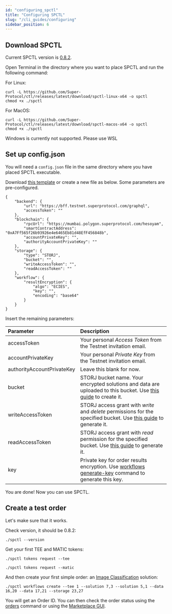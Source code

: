 ```yaml
---
id: "configuring_spctl"
title: "Configuring SPCTL"
slug: "/cli_guides/configuring"
sidebar_position: 6
---
```


## Download SPCTL

Current SPCTL version is [0.8.2](https://github.com/Super-Protocol/ctl).

Open Terminal in the directory where you want to place SPCTL and run the following command:

For Linux:

```
curl -L https://github.com/Super-Protocol/ctl/releases/latest/download/spctl-linux-x64 -o spctl
chmod +x ./spctl
```

For MacOS:

```
curl -L https://github.com/Super-Protocol/ctl/releases/latest/download/spctl-macos-x64 -o spctl
chmod +x ./spctl
```

Windows is currently not supported. Please use WSL


## Set up config.json

You will need a `config.json` file in the same directory where you have placed SPCTL executable.

Download [this template](https://github.com/Super-Protocol/ctl/blob/master/config.example.json) or create a new file as below. Some parameters are pre-configured.

```
{
    "backend": {
        "url": "https://bff.testnet.superprotocol.com/graphql",
        "accessToken": ""
    },
    "blockchain": {
        "rpcUrl": "https://mumbai.polygon.superprotocol.com/hesoyam",
        "smartContractAddress": "0xA7Ff565f26b93926e4e6465Eb81d48EfF456848b",
        "accountPrivateKey": "",
        "authorityAccountPrivateKey": ""
    },
    "storage": {
        "type": "STORJ",
        "bucket": "",
        "writeAccessToken": "",
        "readAccessToken": ""
    },
    "workflow": {
        "resultEncryption": {
            "algo": "ECIES",
            "key": "",
            "encoding": "base64"
        }
    }
}
```

Insert the remaining parameters:

| **Parameter**    | **Description**                     |
|:-----------------|:-------------------|
|accessToken| Your personal *Access Token* from the Testnet invitation email.          | |
|accountPrivateKey| Your personal *Private Key* from the Testnet invitation email.              |
|authorityAccountPrivateKey| Leave this blank for now.                       |
|bucket| STORJ bucket name. Your encrypted solutions and data are uploaded to this bucket. Use [this guide](https://docs.storj.io/dcs/getting-started/quickstart-objectbrowser/) to create it.        |
|writeAccessToken| STORJ access grant with *write* and *delete* permissions for the specified bucket. Use [this guide](https://docs.storj.io/dcs/getting-started/quickstart-uplink-cli/uploading-your-first-object/create-first-access-grant/) to generate it.    |
|readAccessToken| STORJ access grant with *read* permission for the specified bucket. Use [this guide](https://docs.storj.io/dcs/getting-started/quickstart-uplink-cli/uploading-your-first-object/create-first-access-grant/) to generate it.             |
|key| Private key for order results encryption. Use [workflows generate-key](/developers/cli_commands/workflows/generate-key) command to generate this key.|

You are done! Now you can use SPCTL.

## Create a test order

Let's make sure that it works.

Check version, it should be 0.8.2:
```
./spctl --version
```

Get your first TEE and MATIC tokens:

```
./spctl tokens request --tee
```
```
./spctl tokens request --matic
```

And then create your first simple order: an [Image Classification](/developers/offers/python-image) solution:
```
./spctl workflows create --tee 1 --solution 7,3 --solution 5,1 --data 16,20 --data 17,21 --storage 23,27
```

You will get an Order ID. You can then check the order status using the [orders](/developers/cli_commands/orders) command or using the [Marketplace GUI](/developers/marketplace). 
